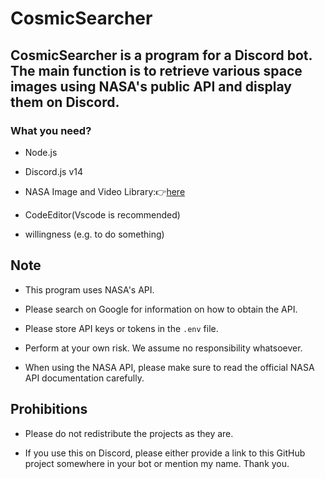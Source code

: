 # CosmicSearcher

## CosmicSearcher is a program for a Discord bot.<br>The main function is to retrieve various space images using NASA's public API and display them on Discord.

### What you need?

- Node.js

- Discord.js v14

- NASA Image and Video Library:👉[here](https://api.nasa.gov/)

- CodeEditor(Vscode is recommended)

- willingness (e.g. to do something)

## Note

- This program uses NASA's API.

- Please search on Google for information on how to obtain the API.

- Please store API keys or tokens in the `.env` file.

- Perform at your own risk. We assume no responsibility whatsoever.

- When using the NASA API, please make sure to read the official NASA API documentation carefully.

## Prohibitions

- Please do not redistribute the projects as they are.

- If you use this on Discord, please either provide a link to this GitHub project somewhere in your bot or mention my name. Thank you.
